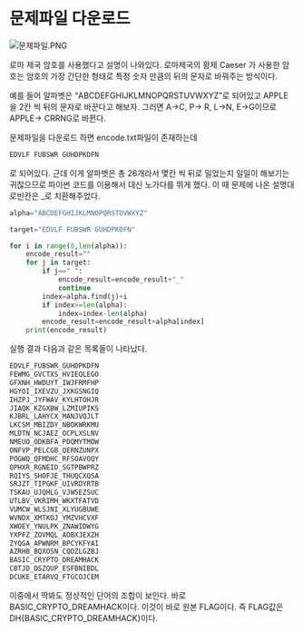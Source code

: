 # 문제파일 다운로드

![문제파일.PNG](https://s3-us-west-2.amazonaws.com/secure.notion-static.com/2c013d8c-6a85-4f51-944e-a76ad4a028e6/%EB%AC%B8%EC%A0%9C%ED%8C%8C%EC%9D%BC.png)

로마 제국 암호를 사용했다고 설명이 나와있다. 로마제국의 황제 Caeser 가 사용한 암호는 암호의 가장 간단한 형태로 특정 숫자 만큼의 뒤의 문자로 바꿔주는 방식이다.

예를 들어 알파벳은 “ABCDEFGHIJKLMNOPQRSTUVWXYZ”로 되어있고 APPLE을 2칸 씩 뒤의 문자로 바꾼다고 해보자. 그러면 A→C, P→ R, L→N, E→G이므로 APPLE→ CRRNG로 바뀐다. 

문제파일을 다운로드 하면 encode.txt파일이 존재하는데

```python
EDVLF FUBSWR GUHDPKDFN
```

로 되어있다. 근데 이게 알파벳은 총 26개라서 몇칸 씩 뒤로 밀었는지 일일이 해보기는 귀찮으므로 파이썬 코드를 이용해서 대신 노가다를 뛰게 했다. 이 때 문제에 나온 설명대로빈칸은 _로 치환해주었다.

```python
alpha="ABCDEFGHIJKLMNOPQRSTUVWXYZ"

target="EDVLF FUBSWR GUHDPKDFN"

for i in range(0,len(alpha)):
    encode_result=""
    for j in target:
        if j==" ":
            encode_result=encode_result+"_"
            continue
        index=alpha.find(j)+i
        if index>=len(alpha):
            index=index-len(alpha)
        encode_result=encode_result+alpha[index]
    print(encode_result)
```

실행 결과 다음과 같은 목록들이 나타났다.

```python
EDVLF_FUBSWR_GUHDPKDFN
FEWMG_GVCTXS_HVIEQLEGO
GFXNH_HWDUYT_IWJFRMFHP
HGYOI_IXEVZU_JXKGSNGIQ
IHZPJ_JYFWAV_KYLHTOHJR
JIAQK_KZGXBW_LZMIUPIKS
KJBRL_LAHYCX_MANJVQJLT
LKCSM_MBIZDY_NBOKWRKMU
MLDTN_NCJAEZ_OCPLXSLNV
NMEUO_ODKBFA_PDQMYTMOW
ONFVP_PELCGB_QERNZUNPX
POGWQ_QFMDHC_RFSOAVOQY
QPHXR_RGNEID_SGTPBWPRZ
RQIYS_SHOFJE_THUQCXQSA
SRJZT_TIPGKF_UIVRDYRTB
TSKAU_UJQHLG_VJWSEZSUC
UTLBV_VKRIMH_WKXTFATVD
VUMCW_WLSJNI_XLYUGBUWE
WVNDX_XMTKOJ_YMZVHCVXF
XWOEY_YNULPK_ZNAWIDWYG
YXPFZ_ZOVMQL_AOBXJEXZH
ZYQGA_APWNRM_BPCYKFYAI
AZRHB_BQXOSN_CQDZLGZBJ
BASIC_CRYPTO_DREAMHACK
CBTJD_DSZQUP_ESFBNIBDL
DCUKE_ETARVQ_FTGCOJCEM
```

이중에서 딱봐도 정상적인 단어의 조합이 보인다. 바로 BASIC_CRYPTO_DREAMHACK이다. 이것이 바로 원본 FLAG이다. 즉 FLAG값은 DH{BASIC_CRYPTO_DREAMHACK}이다.
